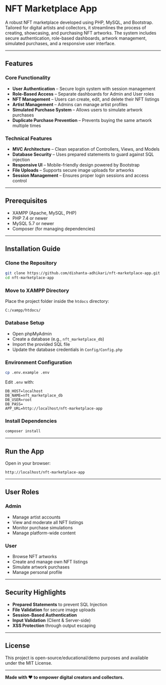 # NFT Marketplace App

A robust NFT marketplace developed using PHP, MySQL, and Bootstrap. Tailored for digital artists and collectors, it streamlines the process of creating, showcasing, and purchasing NFT artworks. The system includes secure authentication, role-based dashboards, artwork management, simulated purchases, and a responsive user interface.

---

## Features

### Core Functionality

- **User Authentication** – Secure login system with session management
- **Role-Based Access** – Separate dashboards for Admin and User roles
- **NFT Management** – Users can create, edit, and delete their NFT listings
- **Artist Management** – Admins can manage artist profiles
- **Simulated Purchase System** – Allows users to simulate artwork purchases
- **Duplicate Purchase Prevention** – Prevents buying the same artwork multiple times

### Technical Features

- **MVC Architecture** – Clean separation of Controllers, Views, and Models
- **Database Security** – Uses prepared statements to guard against SQL injection
- **Responsive UI** – Mobile-friendly design powered by Bootstrap
- **File Uploads** – Supports secure image uploads for artworks
- **Session Management** – Ensures proper login sessions and access control

---

## Prerequisites

- XAMPP (Apache, MySQL, PHP)
- PHP 7.4 or newer
- MySQL 5.7 or newer
- Composer (for managing dependencies)

---

## Installation Guide

### Clone the Repository

```bash
git clone https://github.com/dishanta-adhikari/nft-marketplace-app.git
cd nft-marketplace-app
```

### Move to XAMPP Directory

Place the project folder inside the `htdocs` directory:

```
C:/xampp/htdocs/
```

### Database Setup

- Open phpMyAdmin
- Create a database (e.g., `nft_marketplace_db`)
- Import the provided SQL file
- Update the database credentials in `Config/Config.php`

### Environment Configuration

```bash
cp .env.example .env
```

Edit `.env` with:

```env
DB_HOST=localhost
DB_NAME=nft_marketplace_db
DB_USER=root
DB_PASS=
APP_URL=http://localhost/nft-marketplace-app
```

### Install Dependencies

```bash
composer install
```

---

## Run the App

Open in your browser:

```
http://localhost/nft-marketplace-app
```

---

## User Roles

### Admin

- Manage artist accounts
- View and moderate all NFT listings
- Monitor purchase simulations
- Manage platform-wide content

### User

- Browse NFT artworks
- Create and manage own NFT listings
- Simulate artwork purchases
- Manage personal profile

---

## Security Highlights

- **Prepared Statements** to prevent SQL Injection
- **File Validation** for secure image uploads
- **Session-Based Authentication**
- **Input Validation** (Client & Server-side)
- **XSS Protection** through output escaping

---

## License

This project is open-source/educational/demo purposes and available under the MIT License.

---

**Made with ❤️ to empower digital creators and collectors.**
